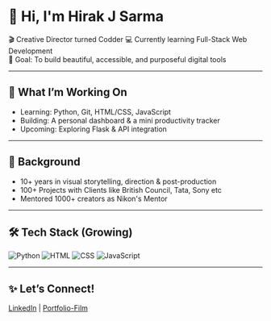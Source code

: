 # 👋 Hi, I'm Hirak J Sarma

🎬 Creative Director turned Codder 
💻 Currently learning Full-Stack Web Development  
🎯 Goal: To build beautiful, accessible, and purposeful digital tools  

---

## 🚧 What I’m Working On
- Learning: Python, Git, HTML/CSS, JavaScript
- Building: A personal dashboard & a mini productivity tracker
- Upcoming: Exploring Flask & API integration

---

## 🌱 Background
- 10+ years in visual storytelling, direction & post-production
- 100+ Projects with Clients like British Council, Tata, Sony etc
- Mentored 1000+ creators as Nikon's Mentor

---

## 🛠️ Tech Stack (Growing)
![Python](https://img.shields.io/badge/-Python-3776AB?style=flat&logo=python&logoColor=white)
![HTML](https://img.shields.io/badge/-HTML5-E34F26?style=flat&logo=html5&logoColor=white)
![CSS](https://img.shields.io/badge/-CSS3-1572B6?style=flat&logo=css3&logoColor=white)
![JavaScript](https://img.shields.io/badge/-JavaScript-F7DF1E?style=flat&logo=javascript&logoColor=black)

---

## ✨ Let’s Connect!
[LinkedIn](https://www.linkedin.com/in/hirakjsarma) | [Portfolio-Film](https://www.linkedin.com/in/hirakjsarma) 
<!--
**hirakjsarma/hirakjsarma** is a ✨ _special_ ✨ repository because its `README.md` (this file) appears on your GitHub profile.

Here are some ideas to get you started:

- 🔭 I’m currently working on ...
- 🌱 I’m currently learning ...
- 👯 I’m looking to collaborate on ...
- 🤔 I’m looking for help with ...
- 💬 Ask me about ...
- 📫 How to reach me: ...
- 😄 Pronouns: ...
- ⚡ Fun fact: ...
-->
